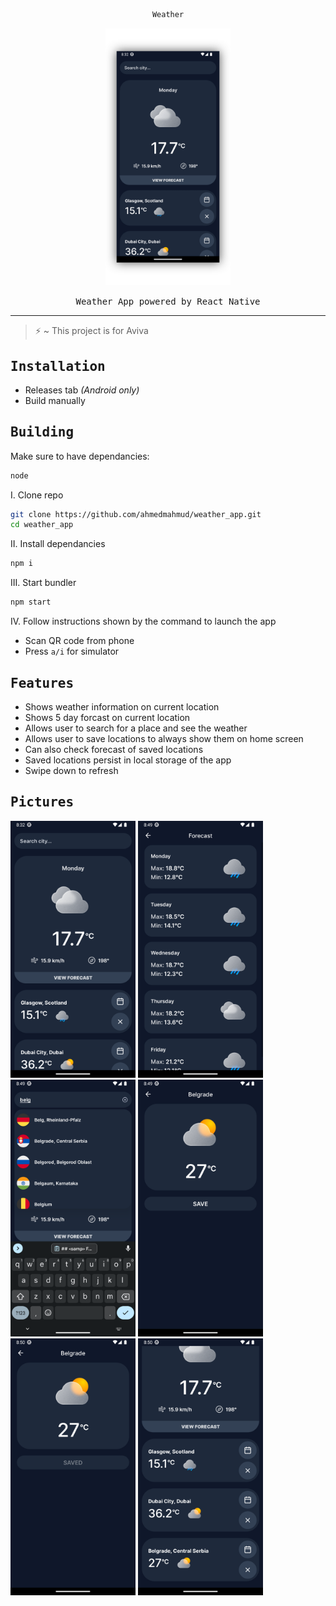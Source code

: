 <div align="center">

```ocaml
Weather
```
<img src="assets/readme/preview.png" width="200">

<samp>Weather App powered by React Native</samp>

---
<div align="left">

> :zap: ~ This project is for Aviva

## <samp> Installation </samp>
- Releases tab _(Android only)_ 
- Build manually

## <samp> Building </samp>
Make sure to have dependancies:
```sh
node
```

I. Clone repo
```sh
git clone https://github.com/ahmedmahmud/weather_app.git
cd weather_app
```
II. Install  dependancies
```sh
npm i
```
III. Start bundler
```sh
npm start
```
IV. Follow instructions shown by the command to launch the app
- Scan QR code from phone
- Press `a/i` for simulator

## <samp> Features </samp>
- Shows weather information on current location
- Shows 5 day forcast on current location
- Allows user to search for a place and see the weather
- Allows user to save locations to always show them on home screen
- Can also check forecast of saved locations
- Saved locations persist in local storage of the app
- Swipe down to refresh

## <samp> Pictures </samp>
<img src="assets/readme/1.png" width="200">
<img src="assets/readme/2.png" width="200">
<img src="assets/readme/3.png" width="200">
<img src="assets/readme/4.png" width="200">
<img src="assets/readme/5.png" width="200">
<img src="assets/readme/6.png" width="200">
